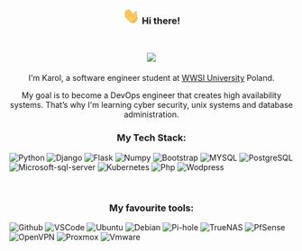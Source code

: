 <h3 align="center"> <img src="https://raw.githubusercontent.com/ABSphreak/ABSphreak/master/gifs/Hi.gif" width="30px"> Hi there!</h3>
  </br>
<p align="center">
<img src="https://media3.giphy.com/media/TV81wZQA4zcc4YTNfC/giphy.gif"> 
  </br>
    </br>
I'm Karol, a software engineer student at <a href="https://wwsi.edu.pl/">WWSI University</a> Poland. 
</p>

<p  align="center">
My goal is to become a DevOps engineer that creates high availability systems. That’s why I'm learning cyber security, unix systems and database administration.
</p>
<h3 align="center">
My Tech Stack:
</h3>

![Python](https://img.shields.io/badge/-Python-05122A?style=flat&logo=python)
![Django](https://img.shields.io/badge/-Django-05122A?style=flat&logo=django)
![Flask](https://img.shields.io/badge/-Flask-05122A?style=flat&logo=flask)
![Numpy](https://img.shields.io/badge/-Numpy-05122A?style=flat&logo=numpy)
![Bootstrap](https://img.shields.io/badge/-Bootstrap-05122A?style=flat&logo=bootstrap)
![MYSQL](https://img.shields.io/badge/-MySQL-05122A?style=flat&logo=mysql)
![PostgreSQL](https://img.shields.io/badge/-PostgreSQL-05122A?style=flat&logo=postgresql)
![Microsoft-sql-server](https://img.shields.io/badge/-Microsoft_SQL_Server-05122A?style=flat&logo=microsoft-sql-server)
![Kubernetes](https://img.shields.io/badge/-Kubernetes-05122A?style=flat&logo=kubernetes)
![Php](https://img.shields.io/badge/-PHP-05122A?style=flat&logo=php)
![Wodpress](https://img.shields.io/badge/-Wordpress-05122A?style=flat&logo=wordpress)

<br/>
<h3 align="center">
My favourite tools:
</h3>

![Github](https://img.shields.io/badge/-Github-05122A?style=flat&logo=github)
![VSCode](https://img.shields.io/badge/-VSCode-05122A?style=flat&logo=visual-studio-code)
![Ubuntu](https://img.shields.io/badge/-Ubuntu-05122A?style=flat&logo=ubuntu)
![Debian](https://img.shields.io/badge/-Debian-05122A?style=flat&logo=debian)
![Pi-hole](https://img.shields.io/badge/-Pi_hole-05122A?style=flat&logo=pi-hole)
![TrueNAS](https://img.shields.io/badge/-TrueNAS-05122A?style=flat&logo=truenas)
![PfSense](https://img.shields.io/badge/-PfSense-05122A?style=flat&logo=pfsense)
![OpenVPN](https://img.shields.io/badge/-OpenVPN-05122A?style=flat&logo=openvpn)
![Proxmox](https://img.shields.io/badge/-Proxmox_VE-05122A?style=flat&logo=proxmox)
![Vmware](https://img.shields.io/badge/-VMware-05122A?style=flat&logo=vmware)
